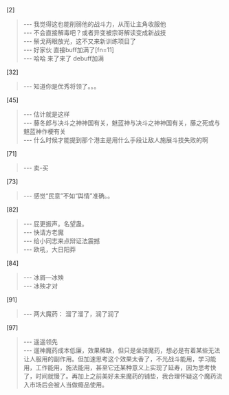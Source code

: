 
[2] 
>--- 我觉得这也能削弱他的战斗力，从而让主角收服他<br>
>--- 不会直接解毒吧？或者异变被宗哥解读变成新战技<br>
>--- 鬃戈两眼放光，这不又来新训练项目了<br>
>--- 好家伙 直接buff加满了[fn=11]<br>
>--- 哈哈  来了来了  debuff加满<br>

[32] 
>--- 知道你是优秀将领了。。。<br>

[45] 
>--- 估计就是这样<br>
>--- 藤冬郎与决斗之神神国有关，魅蓝神与决斗之神神国有关，藤之死或与魅蓝神作梗有关<br>
>--- 什么时候才能提到那个港主是用什么手段让敌人施展斗技失败的啊<br>

[71] 
>--- 卖-买<br>

[73] 
>--- 感觉“民意”不如“舆情”准确。。<br>

[82] 
>--- 屁更振声。名望蛊。<br>
>--- 快请方老魔<br>
>--- 给小同志来点辩证法震撼<br>
>--- 欧吼，大日阳莽<br>

[84] 
>--- 冰屑—冰殃<br>
>--- 冰殃才对<br>

[91] 
>--- 两大魔药：
溜了溜了，润了润了<br>

[97] 
>--- 遥遥领先<br>
>--- 遛神魔药成本低廉，效果稀缺，但只是坐骑魔药，想必是有着某些无法让人服用的副作用。但加速思考这个效果太香了，不光战斗能用，学习能用，工作能用，施法能用，甚至它还某种意义上实现了延寿，因为思考快了，时间就慢了。再加上之前美好未来魔药的铺垫，我合理怀疑这个魔药流入市场后会被人当做瘾品使用。<br>
